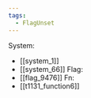 ```yaml
---
tags:
  - FlagUnset
---
```

System:
- [[system_1]]
- [[system_66]]
Flag:
- [[flag_9476]]
Fn:
- [[t1131_function6]]
